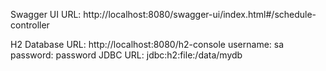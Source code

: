Swagger UI URL:
http://localhost:8080/swagger-ui/index.html#/schedule-controller

H2 Database URL:
http://localhost:8080/h2-console
username: sa
password: password
JDBC URL: jdbc:h2:file:/data/mydb